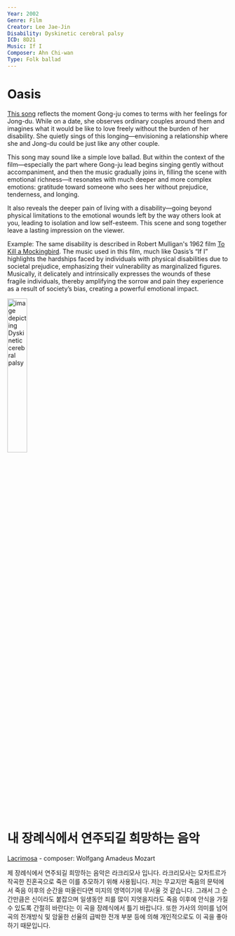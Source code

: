```yaml
---
Year: 2002
Genre: Film
Creator: Lee Jae-Jin
Disability: Dyskinetic cerebral palsy
ICD: 8D21
Music: If I
Composer: Ahn Chi-wan
Type: Folk ballad
---
```


# Oasis

[This song](https://youtu.be/A-75OwC-iiM?si=C6d47AMYwyVnK5FH) reflects the moment Gong-ju comes to terms with her feelings for Jong-du. While on a date, she observes ordinary couples around them and imagines what it would be like to love freely without the burden of her disability. She quietly sings of this longing—envisioning a relationship where she and Jong-du could be just like any other couple.

This song may sound like a simple love ballad. But within the context of the film—especially the part where Gong-ju lead begins singing gently without accompaniment, and then the music gradually joins in, filling the scene with emotional richness—it resonates with much deeper and more complex emotions: gratitude toward someone who sees her without prejudice, tenderness, and longing.

It also reveals the deeper pain of living with a disability—going beyond physical limitations to the emotional wounds left by the way others look at you, leading to isolation and low self-esteem. This scene and song together leave a lasting impression on the viewer.

Example: The same disability is described in Robert Mulligan's 1962 film [To Kill a Mockingbird](ha_jeonghyeon.md). The music used in this film, much like Oasis’s “If I” highlights the hardships faced by individuals with physical disabilities due to societal prejudice, emphasizing their vulnerability as marginalized figures. Musically, it delicately and intrinsically expresses the wounds of these fragile individuals, thereby amplifying the sorrow and pain they experience as a result of society’s bias, creating a powerful emotional impact.

<img src="./noh_huicheol_img.png" alt="image depicting Dyskinetic cerebral palsy" style="width:30%;" />

# 내 장례식에서 연주되길 희망하는 음악

[Lacrimosa](https://youtu.be/bezZ6NfwFlQ?si=i7Y56vfvdOx8XHNG) - composer: Wolfgang Amadeus Mozart

제 장례식에서 연주되길 희망하는 음악은 라크리모사 입니다. 라크리모사는 모차트르가 작곡한 진혼곡으로 죽은 이를 추모하기 위해 사용됩니다. 저는 무교지만 죽음의 문턱에서 죽음 이후의 순간을 떠올린다면 미지의 영역이기에 무서울 것 같습니다. 그래서 그 순간만큼은 신이라도 붙잡으며 일생동안 죄를 많이 지엇을지라도 죽음 이후에 안식을 가질 수 있도록 간절히 바란다는 이 곡을 장례식에서 틀기 바랍니다. 또한 가사의 의미를 넘어 곡의 전개방식 및 암울한 선율의 급박한 전개 부분 등에 의해 개인적으로도 이 곡을 좋아하기 때문입니다.
